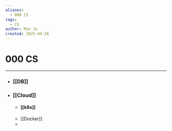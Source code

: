 ```yaml
---
aliases:
  - 000 CS
tags:
  - CS
author: Min Jo
created: 2025-04-26
---
```



# 000 CS 
---
- ### [[DB]]
- ### [[Cloud]]
	- #### [[k8s]]
	- [[Docker]]
	- 